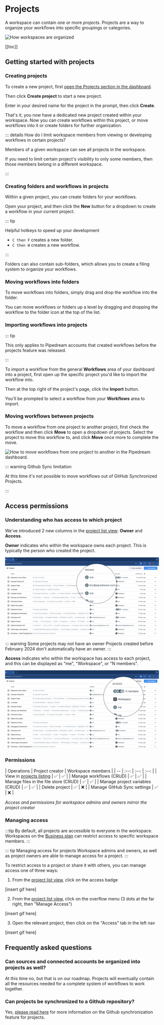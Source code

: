 # Projects

A workspace can contain one or more _projects_. Projects are a way to organize your workflows into specific groupings or categories.

<div class="flex justify-center">
  <img width="450px" src="https://res.cloudinary.com/pipedreamin/image/upload/v1674143831/docs/New_Project_5_zep4ii.png" alt="How workspaces are organized" />
</div>

[[toc]]

## Getting started with projects

### Creating projects

To create a new project, first [open the Projects section in the dashboard](https://pipedream.com/projects).

Then click **Create project** to start a new project.

Enter in your desired name for the project in the prompt, then click **Create**.

That's it, you now have a dedicated new project created within your workspace. Now you can create workflows within this project, or move workflows into it or create folders for further organization.

::: details How do I limit workspace members from viewing or developing workflows in certain projects?

Members of a given workspace can see all projects in the workspace.

If you need to limit certain project's visibility to only some members, then those members belong in a different workspace.

:::

### Creating folders and workflows in projects

Within a given project, you can create folders for your workflows.

Open your project, and then click the **New** button for a dropdown to create a workflow in your current project.

::: tip

Helpful hotkeys to speed up your development

* `C then F` creates a new folder.
* `C then W` creates a new workflow.

:::


Folders can also contain sub-folders, which allows you to create a filing system to organize your workflows.

### Moving workflows into folders

To move workflows into folders, simply drag and drop the workflow into the folder.

You can move workflows or folders up a level by dragging and dropping the workflow to the folder icon at the top of the list.


### Importing workflows into projects

::: tip

This only applies to Pipedream accounts that created workflows before the projects feature was released.

:::

To import a workflow from the general **Workflows** area of your dashboard into a project, first open up the specific project you'd like to import the workflow into.

Then at the top right of the project's page, click the **Import** button.

You'll be prompted to select a workflow from your **Workflows** area to import.

### Moving workflows between projects

To move a workflow from one project to another project, first check the workflow and then click **Move** to open a dropdown of projects. Select the project to move this workflow to, and click **Move** once more to complete the move.

![How to move workflows from one project to another in the Pipedream dashboard.](https://res.cloudinary.com/pipedreamin/image/upload/v1695662665/docs/docs/projects/CleanShot_2023-09-25_at_13.23.38_2x_dyrtlv.png)

::: warning Github Sync limitation

At this time it's not possible to move workflows out of GitHub Synchronized Projects.

:::

## Access permissions

### Understanding who has access to which project
We've introduced 2 new columns in the [project list view](https://pipedream.com/projects): **Owner** and **Access**.

**Owner** indicates who within the workspace owns each project. This is typically the person who created the project.

![Project Listing (Owner)](./images/project-listing-owner.png)

::: warning Some projects may not have an owner
Projects created before February 2024 don't automatically have an owner.
:::

**Access** indicates who within the workspace has access to each project, and this can be displayed as "me", "Workspace", or "N members".

![Project Listing (Access)](./images/project-listing-access.png)

### Permissions

| Operations | Project creator | Workspace members |
| --  | :--: | :--: | :--: |
| View in [projects listing](https://pipedream.com/projects) | :white_check_mark: | :white_check_mark: |
| Manage workflows (CRUD) | :white_check_mark: | :white_check_mark: |
| Manage files in the file store (CRUD) | :white_check_mark: | :white_check_mark: |
| Manage project variables (CRUD) | :white_check_mark: | :white_check_mark: |
| Delete project | :white_check_mark: | :x: |
| Manage GitHub Sync settings | :white_check_mark: | :x: |

_Access and permissions for workspace admins and owners mirror the project creator_
### Managing access
:::tip By default, all projects are accessible to everyone in the workspace.
Workspaces on the [Business plan](https://pipedream.com/pricing) can restrict access to specific workspace members.
:::

::: tip Managing access for projects
Workspace admins and owners, as well as project owners are able to manage access for a project.
:::

To restrict access to a project or share it with others, you can manage access one of three ways:
1. From the [project list view](https://pipedream.com/projects), click on the access badge

[insert gif here]

2. From the [project list view](https://pipedream.com/projects), click on the overflow menu (3 dots at the far right, then "Manage Access")

[insert gif here]

3. Open the relevant project, then click on the "Access" tab in the left nav

[insert gif here]

## Frequently asked questions

### Can sources and connected accounts be organized into projects as well?

At this time no, but that is on our roadmap. Projects will eventually contain all the resources needed for a complete system of workflows to work together.

### Can projects be synchronized to a Github repository?

Yes, [please read here](/projects/git/) for more information on the Github synchronization feature for projects.
